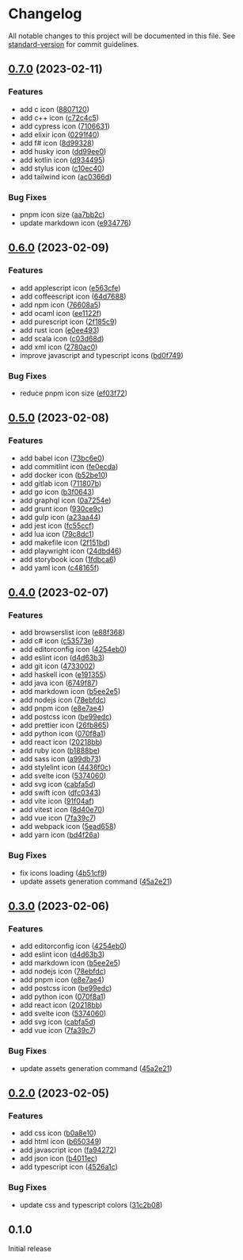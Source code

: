 # Changelog

All notable changes to this project will be documented in this file. See [standard-version](https://github.com/conventional-changelog/standard-version) for commit guidelines.

## [0.7.0](https://github.com/azat-io/vscode-gruvbox-icon-theme/compare/v0.6.0...v0.7.0) (2023-02-11)


### Features

* add c icon ([8807120](https://github.com/azat-io/vscode-gruvbox-icon-theme/commit/880712056b73979753ba6667dabfdf99b4818be4))
* add c++ icon ([c72c4c5](https://github.com/azat-io/vscode-gruvbox-icon-theme/commit/c72c4c5ac590627d48d7c9bdec296ea38ada8abc))
* add cypress icon ([7106631](https://github.com/azat-io/vscode-gruvbox-icon-theme/commit/71066313c6b658662962c4f8bfdc72aa0327b157))
* add elixir icon ([0291f40](https://github.com/azat-io/vscode-gruvbox-icon-theme/commit/0291f40798366df5b42ee1bb8be656352630255a))
* add f# icon ([8d99328](https://github.com/azat-io/vscode-gruvbox-icon-theme/commit/8d993281c46530efc23a78713e3c39f36fddca66))
* add husky icon ([dd99ee0](https://github.com/azat-io/vscode-gruvbox-icon-theme/commit/dd99ee0983c2b9704634185878390cc4ee6d3aaa))
* add kotlin icon ([d934495](https://github.com/azat-io/vscode-gruvbox-icon-theme/commit/d934495506955f1fb8dc8a1beb09c61901e0e75b))
* add stylus icon ([c10ec40](https://github.com/azat-io/vscode-gruvbox-icon-theme/commit/c10ec40f55cf45853ea813c7d3a658a13d09d8ae))
* add tailwind icon ([ac0366d](https://github.com/azat-io/vscode-gruvbox-icon-theme/commit/ac0366dcccb871dfc42d6ee18f4dce60ff6d101c))


### Bug Fixes

* pnpm icon size ([aa7bb2c](https://github.com/azat-io/vscode-gruvbox-icon-theme/commit/aa7bb2c90c26bb60c0e127533941de57a8dd1959))
* update markdown icon ([e934776](https://github.com/azat-io/vscode-gruvbox-icon-theme/commit/e9347767dfff954e6e155c133bb12767d0eebc31))

## [0.6.0](https://github.com/azat-io/vscode-gruvbox-icon-theme/compare/v0.5.0...v0.6.0) (2023-02-09)


### Features

* add applescript icon ([e563cfe](https://github.com/azat-io/vscode-gruvbox-icon-theme/commit/e563cfeac14385c8197cac9563e4e0f4c4fb2446))
* add coffeescript icon ([64d7688](https://github.com/azat-io/vscode-gruvbox-icon-theme/commit/64d768881d4418547deca13229b3be59ee7d3a78))
* add npm icon ([76608a5](https://github.com/azat-io/vscode-gruvbox-icon-theme/commit/76608a5fc51c8006ec843ee6dbb099f2beb37e3c))
* add ocaml icon ([ee1122f](https://github.com/azat-io/vscode-gruvbox-icon-theme/commit/ee1122f9f8d68c30c3a1f659dd9fb97e4219659a))
* add purescript icon ([2f185c9](https://github.com/azat-io/vscode-gruvbox-icon-theme/commit/2f185c9588e2c7ba8fd7cd7aee937daedf7fba7b))
* add rust icon ([e0ee493](https://github.com/azat-io/vscode-gruvbox-icon-theme/commit/e0ee4935aec4b5f6abb184d50b6d046bb2213f26))
* add scala icon ([c03d68d](https://github.com/azat-io/vscode-gruvbox-icon-theme/commit/c03d68d7ec0fbb43b82b61c7cfdf4e624f9bbbfe))
* add xml icon ([2780ac0](https://github.com/azat-io/vscode-gruvbox-icon-theme/commit/2780ac0a15b9db0628850010b6f2594451d5e409))
* improve javascript and typescript icons ([bd0f749](https://github.com/azat-io/vscode-gruvbox-icon-theme/commit/bd0f749fca1285dee9037cc52d71427a21fc5b2b))


### Bug Fixes

* reduce pnpm icon size ([ef03f72](https://github.com/azat-io/vscode-gruvbox-icon-theme/commit/ef03f7233ff5556aab22dfd488f2ff38347c1c11))

## [0.5.0](https://github.com/azat-io/vscode-gruvbox-icon-theme/compare/v0.4.0...v0.5.0) (2023-02-08)


### Features

* add babel icon ([73bc6e0](https://github.com/azat-io/vscode-gruvbox-icon-theme/commit/73bc6e027df3fba503b79d14ef77fc3f5219d111))
* add commitlint icon ([fe0ecda](https://github.com/azat-io/vscode-gruvbox-icon-theme/commit/fe0ecda3f47f033cdddb2a502390a3a2642808c8))
* add docker icon ([b52be10](https://github.com/azat-io/vscode-gruvbox-icon-theme/commit/b52be10b2b20a34c7f0f22c3add199a4ac05dbe5))
* add gitlab icon ([711807b](https://github.com/azat-io/vscode-gruvbox-icon-theme/commit/711807bdd9bc2c8a6e47ed4f4aa47d6d234a3bf9))
* add go icon ([b3f0643](https://github.com/azat-io/vscode-gruvbox-icon-theme/commit/b3f06437ab678a417d00698826a5c59e36dfe7ca))
* add graphql icon ([0a7254e](https://github.com/azat-io/vscode-gruvbox-icon-theme/commit/0a7254e2c133135de7bf206a95ba89d42d42ea6b))
* add grunt icon ([930ce9c](https://github.com/azat-io/vscode-gruvbox-icon-theme/commit/930ce9cd8057b13621a59da7681dd2818420026e))
* add gulp icon ([a23aa44](https://github.com/azat-io/vscode-gruvbox-icon-theme/commit/a23aa4440648a6b4ccd04de29b61bd526ceb713f))
* add jest icon ([fc55ccf](https://github.com/azat-io/vscode-gruvbox-icon-theme/commit/fc55ccf04b78a1aab29ffe6e1aa1a6454369b72a))
* add lua icon ([79c8dc1](https://github.com/azat-io/vscode-gruvbox-icon-theme/commit/79c8dc1bf5b85281c2b6ba95266d6e0cfa865150))
* add makefile icon ([2f151bd](https://github.com/azat-io/vscode-gruvbox-icon-theme/commit/2f151bd607efc93e4dafbd896b731bd1642c6d34))
* add playwright icon ([24dbd46](https://github.com/azat-io/vscode-gruvbox-icon-theme/commit/24dbd46d88b023628723773764a0d22466170489))
* add storybook icon ([1fdbca6](https://github.com/azat-io/vscode-gruvbox-icon-theme/commit/1fdbca6e6534de3577e24c3fde81c9d14da847f8))
* add yaml icon ([c48165f](https://github.com/azat-io/vscode-gruvbox-icon-theme/commit/c48165f12b081a1e6cb26bfc87bf1f323a205d50))

## [0.4.0](https://github.com/azat-io/vscode-gruvbox-icon-theme/compare/v0.2.0...v0.4.0) (2023-02-07)


### Features

* add browserslist icon ([e88f368](https://github.com/azat-io/vscode-gruvbox-icon-theme/commit/e88f368f8f61c97294aed6b9c22bec4755de54dc))
* add c# icon ([c53573e](https://github.com/azat-io/vscode-gruvbox-icon-theme/commit/c53573e429c4bc949fc37c12925b6afeee1efaf8))
* add editorconfig icon ([4254eb0](https://github.com/azat-io/vscode-gruvbox-icon-theme/commit/4254eb0ae2eff78ff790f6c41cc1f156f4e39302))
* add eslint icon ([d4d63b3](https://github.com/azat-io/vscode-gruvbox-icon-theme/commit/d4d63b3235b1787d46faa283e15edbb0110c4fdf))
* add git icon ([4733002](https://github.com/azat-io/vscode-gruvbox-icon-theme/commit/4733002482dd4c926868898b9e3fe418ab5172a0))
* add haskell icon ([e191355](https://github.com/azat-io/vscode-gruvbox-icon-theme/commit/e1913556f3b973d693a09f870e5636bcfd807b17))
* add java icon ([6749f87](https://github.com/azat-io/vscode-gruvbox-icon-theme/commit/6749f87fc9fb42466dceae892abc9f549ac9c72e))
* add markdown icon ([b5ee2e5](https://github.com/azat-io/vscode-gruvbox-icon-theme/commit/b5ee2e5bec192ae777871c99494265068bd1ed17))
* add nodejs icon ([78ebfdc](https://github.com/azat-io/vscode-gruvbox-icon-theme/commit/78ebfdc26f01fde7bc03ca20d4ef664b93bb372c))
* add pnpm icon ([e8e7ae4](https://github.com/azat-io/vscode-gruvbox-icon-theme/commit/e8e7ae459662b01aab557a5347b49b6058305aac))
* add postcss icon ([be99edc](https://github.com/azat-io/vscode-gruvbox-icon-theme/commit/be99edc486edea29a467ed5b29800e92c2a04ade))
* add prettier icon ([26fb865](https://github.com/azat-io/vscode-gruvbox-icon-theme/commit/26fb86580cf3fd2ec51cf1ef4a261d52cef84211))
* add python icon ([070f8a1](https://github.com/azat-io/vscode-gruvbox-icon-theme/commit/070f8a17c06327a292aeea1c0e36191ed850b6d4))
* add react icon ([20218bb](https://github.com/azat-io/vscode-gruvbox-icon-theme/commit/20218bb3278790d7e2f59d3a4a8929108c8a25ab))
* add ruby icon ([b1888be](https://github.com/azat-io/vscode-gruvbox-icon-theme/commit/b1888becc4e6fa12429012907538d3f00db63f25))
* add sass icon ([a99db73](https://github.com/azat-io/vscode-gruvbox-icon-theme/commit/a99db731431012b7c90550cfa4ed6b0a25f3f407))
* add stylelint icon ([4436f0c](https://github.com/azat-io/vscode-gruvbox-icon-theme/commit/4436f0ce41ee9d5c97cacb77eb36fcff74b80396))
* add svelte icon ([5374060](https://github.com/azat-io/vscode-gruvbox-icon-theme/commit/53740606fe75f014bae0fbccdc3db3cf93566d16))
* add svg icon ([cabfa5d](https://github.com/azat-io/vscode-gruvbox-icon-theme/commit/cabfa5d4c57ecfb3333ce16d5383c3e199d35589))
* add swift icon ([dfc0343](https://github.com/azat-io/vscode-gruvbox-icon-theme/commit/dfc0343834fa95fac56294d240b237c530bb2f1f))
* add vite icon ([91f04af](https://github.com/azat-io/vscode-gruvbox-icon-theme/commit/91f04afe91263af40773e56963e3b6183d6ad1db))
* add vitest icon ([8d40e70](https://github.com/azat-io/vscode-gruvbox-icon-theme/commit/8d40e70ffcdb92a043da98f78feda7b44dbc6a22))
* add vue icon ([7fa39c7](https://github.com/azat-io/vscode-gruvbox-icon-theme/commit/7fa39c76d5b57866abf7ce624dcf86074f455b6d))
* add webpack icon ([5ead658](https://github.com/azat-io/vscode-gruvbox-icon-theme/commit/5ead65887b6e65cdd27cad142b43a9781b4f702d))
* add yarn icon ([bd4f26a](https://github.com/azat-io/vscode-gruvbox-icon-theme/commit/bd4f26a95a5f42be337c24818e7c66fbeddc6500))


### Bug Fixes

* fix icons loading ([4b51cf9](https://github.com/azat-io/vscode-gruvbox-icon-theme/commit/4b51cf93d789835e8d147b91059f0614387a5427))
* update assets generation command ([45a2e21](https://github.com/azat-io/vscode-gruvbox-icon-theme/commit/45a2e219e26a9e90f55cd6129d594007bd4b64fe))

## [0.3.0](https://github.com/azat-io/vscode-gruvbox-icon-theme/compare/v0.2.0...v0.3.0) (2023-02-06)


### Features

* add editorconfig icon ([4254eb0](https://github.com/azat-io/vscode-gruvbox-icon-theme/commit/4254eb0ae2eff78ff790f6c41cc1f156f4e39302))
* add eslint icon ([d4d63b3](https://github.com/azat-io/vscode-gruvbox-icon-theme/commit/d4d63b3235b1787d46faa283e15edbb0110c4fdf))
* add markdown icon ([b5ee2e5](https://github.com/azat-io/vscode-gruvbox-icon-theme/commit/b5ee2e5bec192ae777871c99494265068bd1ed17))
* add nodejs icon ([78ebfdc](https://github.com/azat-io/vscode-gruvbox-icon-theme/commit/78ebfdc26f01fde7bc03ca20d4ef664b93bb372c))
* add pnpm icon ([e8e7ae4](https://github.com/azat-io/vscode-gruvbox-icon-theme/commit/e8e7ae459662b01aab557a5347b49b6058305aac))
* add postcss icon ([be99edc](https://github.com/azat-io/vscode-gruvbox-icon-theme/commit/be99edc486edea29a467ed5b29800e92c2a04ade))
* add python icon ([070f8a1](https://github.com/azat-io/vscode-gruvbox-icon-theme/commit/070f8a17c06327a292aeea1c0e36191ed850b6d4))
* add react icon ([20218bb](https://github.com/azat-io/vscode-gruvbox-icon-theme/commit/20218bb3278790d7e2f59d3a4a8929108c8a25ab))
* add svelte icon ([5374060](https://github.com/azat-io/vscode-gruvbox-icon-theme/commit/53740606fe75f014bae0fbccdc3db3cf93566d16))
* add svg icon ([cabfa5d](https://github.com/azat-io/vscode-gruvbox-icon-theme/commit/cabfa5d4c57ecfb3333ce16d5383c3e199d35589))
* add vue icon ([7fa39c7](https://github.com/azat-io/vscode-gruvbox-icon-theme/commit/7fa39c76d5b57866abf7ce624dcf86074f455b6d))


### Bug Fixes

* update assets generation command ([45a2e21](https://github.com/azat-io/vscode-gruvbox-icon-theme/commit/45a2e219e26a9e90f55cd6129d594007bd4b64fe))

## [0.2.0](https://github.com/azat-io/vscode-gruvbox-icon-theme/compare/v0.1.0...v0.2.0) (2023-02-05)


### Features

* add css icon ([b0a8e10](https://github.com/azat-io/vscode-gruvbox-icon-theme/commit/b0a8e10a9ae1d40d64d21c48b1690f6c3ce04fd5))
* add html icon ([b650349](https://github.com/azat-io/vscode-gruvbox-icon-theme/commit/b65034950602d7c327407adeca6b7862652ae66c))
* add javascript icon ([fa94272](https://github.com/azat-io/vscode-gruvbox-icon-theme/commit/fa94272d25efd5de914a49a5a2d2a65cd6fa7999))
* add json icon ([b4011ec](https://github.com/azat-io/vscode-gruvbox-icon-theme/commit/b4011ecc943c444473cd6e480fba79e734b4e2b8))
* add typescript icon ([4526a1c](https://github.com/azat-io/vscode-gruvbox-icon-theme/commit/4526a1c05d7047ff7f72639fa629291971b7d26a))


### Bug Fixes

* update css and typescript colors ([31c2b08](https://github.com/azat-io/vscode-gruvbox-icon-theme/commit/31c2b0811be61c44cc5ed187ab6f0c424f9040c5))

## 0.1.0

Initial release
